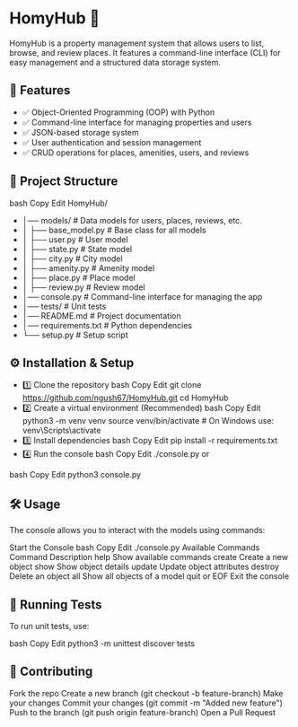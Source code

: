 # HomyHub 🏡   
HomyHub is a property management system that allows users to list, browse, and review places. It features a command-line interface (CLI) for easy management and a structured data storage system.

## 📌 Features
- ✅ Object-Oriented Programming (OOP) with Python
- ✅ Command-line interface for managing properties and users
- ✅ JSON-based storage system
- ✅ User authentication and session management
- ✅ CRUD operations for places, amenities, users, and reviews

## 📂 Project Structure
bash
Copy
Edit
HomyHub/
- │── models/              # Data models for users, places, reviews, etc.
- │   ├── base_model.py    # Base class for all models
- │   ├── user.py          # User model
- │   ├── state.py         # State model
- │   ├── city.py          # City model
- │   ├── amenity.py       # Amenity model
- │   ├── place.py         # Place model
- │   ├── review.py        # Review model
- │── console.py           # Command-line interface for managing the app
- │── tests/               # Unit tests
- │── README.md            # Project documentation
- │── requirements.txt     # Python dependencies
- └── setup.py             # Setup script
## ⚙️ Installation & Setup
- 1️⃣ Clone the repository
bash
Copy
Edit
git clone https://github.com/ngush67/HomyHub.git
cd HomyHub
- 2️⃣ Create a virtual environment (Recommended)
bash
Copy
Edit
python3 -m venv venv
source venv/bin/activate  # On Windows use: venv\Scripts\activate
- 3️⃣ Install dependencies
bash
Copy
Edit
pip install -r requirements.txt
- 4️⃣ Run the console
bash
Copy
Edit
./console.py
or

bash
Copy
Edit
python3 console.py
## 🛠 Usage
The console allows you to interact with the models using commands:

Start the Console
bash
Copy
Edit
./console.py
Available Commands
Command	Description
help	Show available commands
create <ModelName>	Create a new object
show <ModelName> <id>	Show object details
update <ModelName> <id>	Update object attributes
destroy <ModelName> <id>	Delete an object
all <ModelName>	Show all objects of a model
quit or EOF	Exit the console
## 🧪 Running Tests
To run unit tests, use:

bash
Copy
Edit
python3 -m unittest discover tests
## 🚀 Contributing
Fork the repo
Create a new branch (git checkout -b feature-branch)
Make your changes
Commit your changes (git commit -m "Added new feature")
Push to the branch (git push origin feature-branch)
Open a Pull Request
